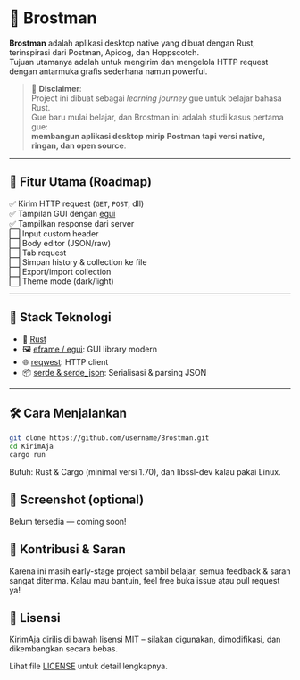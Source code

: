 # 🚀 Brostman

**Brostman** adalah aplikasi desktop native yang dibuat dengan Rust, terinspirasi dari Postman, Apidog, dan Hoppscotch.  
Tujuan utamanya adalah untuk mengirim dan mengelola HTTP request dengan antarmuka grafis sederhana namun powerful.

> 📌 **Disclaimer**:  
> Project ini dibuat sebagai _learning journey_ gue untuk belajar bahasa Rust.  
> Gue baru mulai belajar, dan Brostman ini adalah studi kasus pertama gue:  
> **membangun aplikasi desktop mirip Postman tapi versi native, ringan, dan open source**.

---

## 🎯 Fitur Utama (Roadmap)

✅ Kirim HTTP request (`GET`, `POST`, dll)  
✅ Tampilan GUI dengan [egui](https://github.com/emilk/egui)  
✅ Tampilkan response dari server  
⬜ Input custom header  
⬜ Body editor (JSON/raw)  
⬜ Tab request  
⬜ Simpan history & collection ke file  
⬜ Export/import collection  
⬜ Theme mode (dark/light)

---

## 🧱 Stack Teknologi

- 🦀 [Rust](https://www.rust-lang.org/)
- 🖼️ [eframe / egui](https://github.com/emilk/egui): GUI library modern
- 🌐 [reqwest](https://crates.io/crates/reqwest): HTTP client
- 📦 [serde & serde_json](https://serde.rs/): Serialisasi & parsing JSON

---

## 🛠️ Cara Menjalankan

```bash
git clone https://github.com/username/Brostman.git
cd KirimAja
cargo run
```
Butuh: Rust & Cargo (minimal versi 1.70), dan libssl-dev kalau pakai Linux.

## 📸 Screenshot (optional)

Belum tersedia — coming soon!

## 🙏 Kontribusi & Saran

Karena ini masih early-stage project sambil belajar, semua feedback & saran sangat diterima.
Kalau mau bantuin, feel free buka issue atau pull request ya!

## 📜 Lisensi

KirimAja dirilis di bawah lisensi MIT – silakan digunakan, dimodifikasi, dan dikembangkan secara bebas.

Lihat file [LICENSE](./LICENSE) untuk detail lengkapnya.
